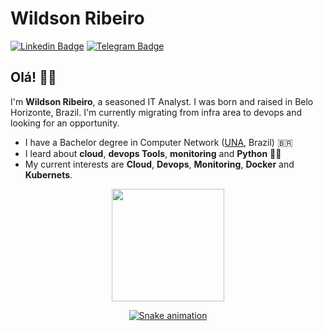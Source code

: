 # Wildson Ribeiro

[![Linkedin Badge](https://img.shields.io/badge/-LinkedIn-blue?style=flat-square&logo=Linkedin&logoColor=white&link=https://www.linkedin.com/in/wildson-ribeiro-a977445/)](https://www.linkedin.com/in/wildson-ribeiro-a977445/)
[![Telegram Badge](https://img.shields.io/badge/-Telegram-1ca0f1?style=flat-square&labelColor=1ca0f1&logo=telegram&logoColor=white&link=https://t.me/wilribeiro13)](https://t.me/wilribeiro13)

## Olá! 👋🏼

I'm **Wildson Ribeiro**, a seasoned IT Analyst. I was born and raised in Belo Horizonte, Brazil. I'm currently migrating from infra area to devops and looking for an opportunity.

- I have a Bachelor degree in Computer Network ([UNA](https://www.una.br/), Brazil) 🇧🇷
- I leard about **cloud**, **devops Tools**, **monitoring** and **Python** 🐍😎
- My current interests are **Cloud**, **Devops**, **Monitoring**, **Docker** and **Kubernets**.

<div align="center">
  <a href="https://github.com/wilribeiro13">
  <img height="180em" src="https://github-readme-stats.vercel.app/api?username=wilribeiro13&show_icons=true&theme=dracula&include_all_commits=true&count_private=true"/>
      
  ![Snake animation](https://github.com/wilribeiro13/wilribeiro13/blob/output/github-contribution-grid-snake.svg)


